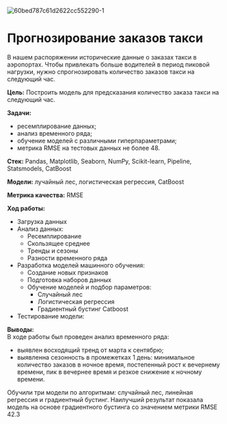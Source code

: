 ![60bed787c61d2622cc552290-1](https://github.com/user-attachments/assets/e021e7ce-1779-4a95-95b4-f5459652faf3)  
# Прогнозирование заказов такси
В нашем распоряжении исторические данные о заказах такси в аэропортах. Чтобы привлекать больше водителей в период пиковой нагрузки, нужно спрогнозировать количество заказов такси на следующий час.  

**Цель:** Построить модель для предсказания количество заказа такси на следующий час.  

**Задачи:**  
- ресемплирование данных;  
- анализ временного ряда;  
- обучение моделей с различными гиперпараметрами;  
- метрика RMSE на тестовых данных не более 48.
    
**Стек:**  Pandas, Matplotlib, Seaborn, NumPy, Scikit-learn, Pipeline, Statsmodels, CatBoost

**Модели:** лучайный лес, логистическая регрессия, CatBoost

**Метрика качества:** RMSE

**Ход работы:**  
- Загрузка данных
- Анализ данных:
    - Ресемплирование
    - Скользящее среднее
    - Тренды и сезоны
    - Разности временного ряда
- Разработка моделей машинного обучения:
    - Создание новых признаков
    - Подготовка наборов данных
    - Обучение моделей и подбор параметров:
        - Случайный лес
        - Логистическая регрессия
        - Градиентный бустинг Catboost
- Тестирование модели:
       
**Выводы:**  
В ходе работы был проведен анализ временного ряда: 
- выявлен восходящий тренд от марта к сентябрю;  
- выявленна сезонность в промежетках 1 день: минимальное количество заказов в ночное время, постепенный рост к вечернему времени, пик в вечернее время и резкое снижение к ночному времени.  

Обучили три модели по алгоритмам: случайный лес, линейная регрессия и градиентный бустинг. Наилучший результат показала модель на основе градиентного бустинга со значением метрики RMSE 42.3 
